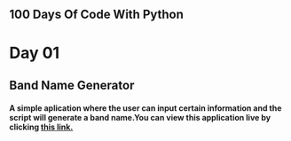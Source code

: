 ## 100 Days Of Code With Python

# Day 01

## Band Name Generator

#### A simple aplication where the user can input certain information and the script will generate a band name.You can view this application live by clicking [this link.](https://repl.it/@ArisRoutsis/band-name-generator-start#main.py)
